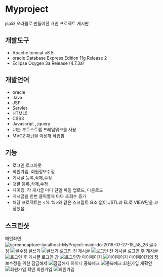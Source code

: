 # Myproject
jsp와 오라클로 만들어진 개인 프로젝트 게시판
## 개발도구
- Apache tomcat v8.5
- oracle Database Express Edition 11g Release 2
- Eclipse Oxygen 3a Release (4.7.3a)
## 개발언어
- oracle
- Java
- JSP
- Servlet
- HTML5
- CSS3
- Javascript , jquery
- UI는 부트스트랩 프레임워크를 사용
- MVC2 패턴을 이용해 작업함
## 기능
- 로그인,로그아웃
- 회원가입, 회원정보수정
- 게시글 등록,삭제,수정
- 댓글 등록,삭제,수정
- 페이징, 각 게시글 마다 단일 파일 업로드, 다운로드
- 게시글을 한번 클릭할때 마다 조회수 증가
- 해당 프로젝트는 <% %>와 같은 스크립트 요소 없이 JSTL과 EL로 VIEW단을 코딩했음.

## 스크린샷
메인화면
![screencapture-localhost-MyProject-main-do-2019-07-27-15_58_26](https://user-images.githubusercontent.com/41179431/61991283-0efd4c00-b089-11e9-9c24-e26a54e44824.png)
글수정
![글수정](https://user-images.githubusercontent.com/41179431/61991284-0efd4c00-b089-11e9-99ec-a965fb0f84aa.png)
글쓰기
![글쓰기](https://user-images.githubusercontent.com/41179431/61991285-0f95e280-b089-11e9-9351-de89adccd62c.png)
로그인 전 게시글
![로그인 전 게시글](https://user-images.githubusercontent.com/41179431/61991286-0f95e280-b089-11e9-88b1-81c4f90a9591.png)
로그인 후 게시글
![로그인 후 게시글](https://user-images.githubusercontent.com/41179431/61991287-0f95e280-b089-11e9-9c3a-736e4ede9160.png)
로그인 창
![로그인창](https://user-images.githubusercontent.com/41179431/61991288-102e7900-b089-11e9-88c0-20dee08deffd.png)
마이페이지
![마이페이지](https://user-images.githubusercontent.com/41179431/61991289-102e7900-b089-11e9-946a-6b4e49e2fe34.png)
마이페이지의 정보수정을 위한 잠금해제
![잠금해제](https://user-images.githubusercontent.com/41179431/61991290-10c70f80-b089-11e9-940c-f69320db4736.png)
아이디 중복체크
![중복체크](https://user-images.githubusercontent.com/41179431/61991291-10c70f80-b089-11e9-8a75-ad3033cf661a.png)
회원가입 재확인
![회원가입 확인](https://user-images.githubusercontent.com/41179431/61991292-10c70f80-b089-11e9-9600-9990ebe8b33f.png)
회원가입
![회원가입](https://user-images.githubusercontent.com/41179431/61991293-115fa600-b089-11e9-82b7-2eb4af92f809.png)
